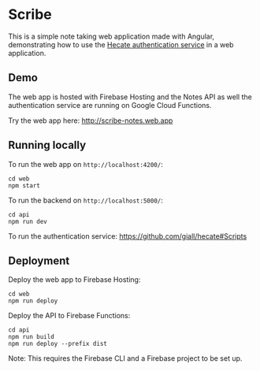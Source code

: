 # Scribe

This is a simple note taking web application made with Angular, demonstrating how to use the [Hecate authentication service](https://github.com/giall/hecate) in a web application.

## Demo
The web app is hosted with Firebase Hosting and the Notes API as well the authentication service are running on Google Cloud Functions.

Try the web app here: http://scribe-notes.web.app

## Running locally

To run the web app on `http://localhost:4200/`:
```
cd web
npm start
```

To run the backend on `http://localhost:5000/`:
```
cd api
npm run dev
```

To run the authentication service: https://github.com/giall/hecate#Scripts

## Deployment

Deploy the web app to Firebase Hosting:
```
cd web
npm run deploy
```

Deploy the API to Firebase Functions:
```
cd api
npm run build
npm run deploy --prefix dist
```
Note: This requires the Firebase CLI and a Firebase project to be set up.
